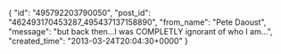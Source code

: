  {
   "id": "495792203790050",
   "post_id": "462493170453287_495437137158890",
   "from_name": "Pete Daoust",
   "message": "but back then...I was COMPLETLY ignorant of who I am...",
   "created_time": "2013-03-24T20:04:30+0000"
 }
